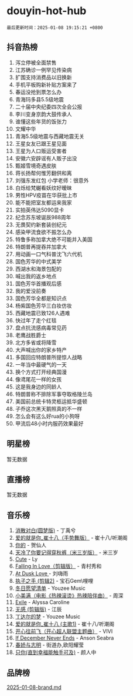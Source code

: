 # douyin-hot-hub

`最后更新时间：2025-01-08 19:15:21 +0800`

## 抖音热榜

1. 泻立停被全面禁售
1. 江苏确诊一例罕见传染病
1. 扩围支持消费品以旧换新
1. 手机平板购新补贴方案来了
1. 春运没抢到票怎么办
1. 青海玛多县5.5级地震
1. 二十届中央纪委四次全会公报
1. 李川变身京韵大鼓传承人
1. 谁懂这些年货的饭张力
1. 文耀中华
1. 青海5.5级地震与西藏地震无关
1. 王星女友已跟王星见面
1. 王星为人口贩运受害者
1. 安徽六安辟谣有人贩子出没
1. 甄姬雪境奇遇皮肤
1. 蒋长扬帮何惟芳翻供和离
1. 刘强东发红包 小学老师：很意外
1. 白烁给梵樾看妖纹好暧昧
1. 男性HPV疫苗在华获批上市
1. 能不能把室友都运来我家
1. 实拍英伟达5090显卡
1. 纪念苏东坡诞辰988周年
1. 无畏契约新套装创纪元
1. 感染甲流食欲不振怎么办
1. 特鲁多称加拿大绝不可能并入美国
1. 特朗普再提吞并加拿大
1. 用动画一口气科普沈飞六代机
1. 国色芳华的中式美学
1. 西湖水和海景包配的
1. 喊出我的返乡地点
1. 国色芳华首播观后感
1. 我的爱没前奏
1. 国色芳华全都是知识点
1. 杨紫国色芳华三白妆仿妆
1. 西藏地震已致126人遇难
1. 快过年了走个红毯
1. 盘点抗流感病毒常见药
1. 老鹰战胜爵士
1. 北方多省或将降雪
1. 大声喊出你的家乡特产
1. 多国回应特朗普所提惊人战略
1. 一年当中最硬气的一天
1. 换个方式打开经典国漫
1. 像鸢尾花一样的女孩
1. 这是我身边的同龄人
1. 特朗普称不排除军事夺取格陵兰岛
1. 美国前总统卡特灵柩运抵华盛顿
1. 子乔这次黑天鹅照真的不一样
1. 怎么会有这么好rua的小狗呀
1. 甲流后48小时内服药效果最好

## 明星榜

暂无数据

## 直播榜

暂无数据

## 音乐榜

1. [消散对白(圆梦版)](https://sf5-hl-cdn-tos.douyinstatic.com/obj/tos-cn-ve-2774/og4jB5I5IizzoZVAAAzWgBMAsMDWoArfwBOiFs) - 丁禹兮
1. [爱的就是你_崔十八（手势舞版）](https://sf5-hl-cdn-tos.douyinstatic.com/obj/tos-cn-ve-2774/oApB2AigNyB4sTw7JhBOikMAf0oDJzMWBuIrgm) - 崔十八/听潮阁
1. [你的](https://sf5-hl-cdn-tos.douyinstatic.com/obj/tos-cn-ve-2774/oYuIeKf42jB7sEV6B2upMdpYAgfrQWj0FeRegh) - 贺仙人
1. [天冷了你要记得穿秋裤（米三岁版）](https://sf5-hl-cdn-tos.douyinstatic.com/obj/tos-cn-ve-2774/oQlIwVIDWiZ6BQilAorS7MA0AgCkQDvcZAdm1) - 米三岁
1. [Cute](https://sf5-hl-cdn-tos.douyinstatic.com/obj/tos-cn-ve-2774/o4IbIzHWKAAB4wsS5qMBRiiAlEBGTpQRNfFvuo) - Ly
1. [Falling In Love（剪辑版）](https://sf5-hl-cdn-tos.douyinstatic.com/obj/tos-cn-ve-2774/o8ajpA8zzgBPahbBIO8AcKGBLJezFCRd1wfP9f) - 青村秀和
1. [ At Dusk  Love ](https://sf5-hl-cdn-tos.douyinstatic.com/obj/tos-cn-ve-2774/o8CrpCf5CaYgI4ZrtQgMQAFEfuGqNnRSDQAPBc) - 刘嗨雨
1. [执子之手 (剪辑2)](https://sf5-hl-cdn-tos.douyinstatic.com/obj/tos-cn-ve-2774/oUoZLQjCc31XzqsBnBQUNgeKtYPBcgbFDwtfcu) - 宝石Gem\哩哩
1. [冬日愿望清单](https://sf5-hl-cdn-tos.douyinstatic.com/obj/tos-cn-ve-2774/oIIgUOeamCFCVAzxN6MFRLIBlLGpUqQxeeHrLE) - Youzee Music
1. [小美满（电影《热辣滚烫》热辣陪伴曲）](https://sf5-hl-cdn-tos.douyinstatic.com/obj/tos-cn-ve-2774/o0GAn2lSgfZIDUgtevCGDQYnFg4CwnrBaxbTZL) - 周深
1. [Exile](https://sf3-cdn-tos.douyinstatic.com/obj/tos-cn-ve-2774/oYj4gAQTknKE3WW0Je8KGmQ7z1cA4FefwtbufD) - Alyssa Caroline
1. [无感 (剪辑版)](https://sf5-hl-cdn-tos.douyinstatic.com/obj/tos-cn-ve-2774/o0eIsUzJBDlQaQFC5OFlgbMEZC1TFYBftOBn6p) - 江辰
1. [丁达尔的梦](https://sf5-hl-cdn-tos.douyinstatic.com/obj/tos-cn-ve-2774/oMU3WirUZBVQkAC9ccG5P2IQirziZM2RTInUY) - Youzee Music
1. [爱的就是你_崔十八 (主歌1)](https://sf5-hl-cdn-tos.douyinstatic.com/obj/tos-cn-ve-2774/oI5BO5DhFZ6UTcNCnZaOCBLtZ7WIMQGfgnXf5E) - 崔十八/听潮阁
1. [开心往前飞（开心超人联盟主题曲）](https://sf5-hl-cdn-tos.douyinstatic.com/obj/tos-cn-ve-2774/9d8fb7c82cf1421fb93a9fe925275e0a) - VIVI
1. [If December Never Ends](https://sf5-hl-cdn-tos.douyinstatic.com/obj/tos-cn-ve-2774/oY1IQMoTgCFIBg8RZifyqlBBt1UFgitTYmxeOS) - Anson Seabra
1. [春娇与志明](https://sf5-hl-cdn-tos.douyinstatic.com/obj/tos-cn-ve-2774/e530d8fceb7044b39707d7f9ff54add1) - 街道办,欧阳耀莹
1. [只你(直到幸福能触手可及)](https://sf5-hl-cdn-tos.douyinstatic.com/obj/tos-cn-ve-2774/o0lBkRDzFTeaVSUz3ZZSCBVtZ5DIMQGfgmEAuE) - 颜人中

## 品牌榜

[2025-01-08-brand.md](2025-01-08-brand.md)
